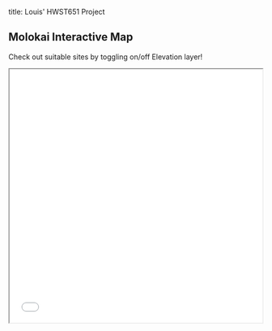 title: Louis' HWST651 Project

## Molokai Interactive Map

Check out suitable sites by toggling on/off Elevation layer!
<iframe src="demo_molokai.html" height="500" width="500"></iframe>
